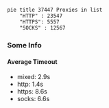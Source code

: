 
```mermaid
pie title 37447 Proxies in list
    "HTTP" : 23547
    "HTTPS": 5557
    "SOCKS" : 12567
```

### Some Info
#### Average Timeout

- mixed: 2.9s
- http: 1.4s
- https: 8.6s
- socks: 6.6s